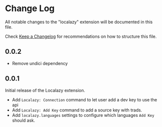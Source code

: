 # Change Log

All notable changes to the "localazy" extension will be documented in this file.

Check [Keep a Changelog](http://keepachangelog.com/) for recommendations on how to structure this file.

## 0.0.2
- Remove undici dependency

## 0.0.1

Initial release of the Localazy extension.

- Add `Localazy: Connection` command to let user add a dev key to use the api
- Add `Localazy: Add Key` command to add a source key with trads.
- Add `localazy.languages` settings to configure which languages `Add Key` should ask.